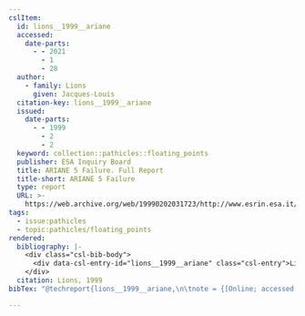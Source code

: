 ```yaml
---
cslItem:
  id: lions__1999__ariane
  accessed:
    date-parts:
      - - 2021
        - 1
        - 28
  author:
    - family: Lions
      given: Jacques-Louis
  citation-key: lions__1999__ariane
  issued:
    date-parts:
      - - 1999
        - 2
        - 2
  keyword: collection::pathicles::floating_points
  publisher: ESA Inquiry Board
  title: ARIANE 5 Failure. Full Report
  title-short: ARIANE 5 Failure
  type: report
  URL: >-
    https://web.archive.org/web/19990202031723/http://www.esrin.esa.it/htdocs/tidc/Press/Press96/ariane5rep.html
tags:
  - issue:pathicles
  - topic:pathicles/floating_points
rendered:
  bibliography: |-
    <div class="csl-bib-body">
      <div data-csl-entry-id="lions__1999__ariane" class="csl-entry">Lions, J.-L. 1999 <i>ARIANE 5 Failure. Full Report</i>. ESA Inquiry Board. Available at: https://web.archive.org/web/19990202031723/http://www.esrin.esa.it/htdocs/tidc/Press/Press96/ariane5rep.html (Accessed: January 28, 2021).</div>
    </div>
  citation: Lions, 1999
bibTex: "@techreport{lions__1999__ariane,\n\tnote = {[Online; accessed 2021-01-28]},\n\tauthor = {Lions, Jacques-Louis},\n\tyear = {1999},\n\tmonth = {feb 2},\n\tinstitution = {ESA Inquiry Board},\n\ttitle = {ARIANE 5 {Failure}. {Full} {Report}},\n}\n\n"

---
```


